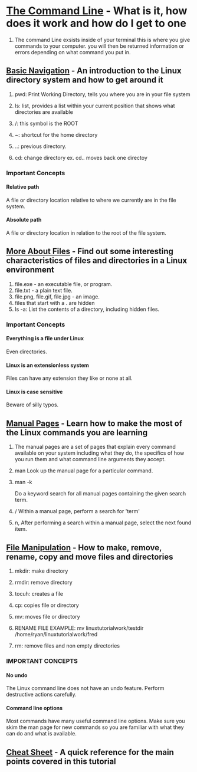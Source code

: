 # [The Command Line](https://ryanstutorials.net/linuxtutorial/commandline.php) - What is it, how does it work and how do I get to one

1. The command Line exsists inside of your terminal this is where you give commands to your computer. you will then be returned information or errors depending on what command you put in.

## [Basic Navigation](https://ryanstutorials.net/linuxtutorial/navigation.php) - An introduction to the Linux directory system and how to get around it

1. pwd: Print Working Directory, tells you where you are in your file system
  
2. ls: list, provides a list within your current position that shows what directories are available

3. /: this symbol is the ROOT

4. ~: shortcut for the home directory

5. ..: previous directory.

6. cd: change directory ex. cd.. moves back one directoy

### Important Concepts

#### Relative path

A file or directory location relative to where we currently are in the file system.

#### Absolute path

A file or directory location in relation to the root of the file system.

## [More About Files](https://ryanstutorials.net/linuxtutorial/aboutfiles.php) - Find out some interesting characteristics of files and directories in a Linux environment

1. file.exe - an executable file, or program.
2. file.txt - a plain text file.
3. file.png, file.gif, file.jpg - an image.
4. files that start with a . are hidden
5. ls -a: List the contents of a directory, including hidden files.

### Important Concepts

#### Everything is a file under Linux

Even directories.

#### Linux is an extensionless system

Files can have any extension they like or none at all.

#### Linux is case sensitive

Beware of silly typos.

## [Manual Pages](https://ryanstutorials.net/linuxtutorial/manual.php) - Learn how to make the most of the Linux commands you are learning

1. The manual pages are a set of pages that explain every command available on your system including what they do, the specifics of how you run them and what command line arguments they accept.

2. man <command> Look up the manual page for a particular command.

3. man -k <search term> Do a keyword search for all manual pages containing the given search term.

4. /<term> Within a manual page, perform a search for 'term'

5. n, After performing a search within a manual page, select the next found item.

## [File Manipulation](https://ryanstutorials.net/linuxtutorial/filemanipulation.php) - How to make, remove, rename, copy and move files and directories

1. mkdir: make directory

2. rmdir: remove directory

3. tocuh: creates a file

4. cp: copies file or directory 

5. mv: moves file or directory

6. RENAME FILE EXAMPLE: mv linuxtutorialwork/testdir /home/ryan/linuxtutorialwork/fred

7. rm: remove files and non empty directories

### IMPORTANT CONCEPTS 

#### No undo

The Linux command line does not have an undo feature. Perform destructive actions 
carefully.

#### Command line options

Most commands have many useful command line options. Make sure you skim the man page for new commands so you are familiar with what they can do and what is available.

## [Cheat Sheet](https://ryanstutorials.net/linuxtutorial/cheatsheet.php) - A quick reference for the main points covered in this tutorial
